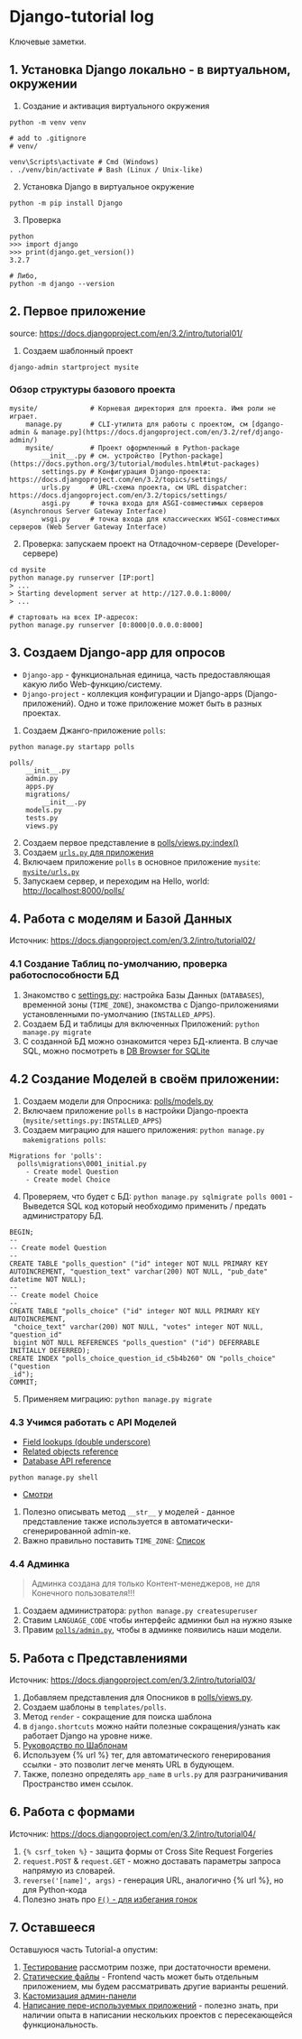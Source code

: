 # Django-tutorial log

Ключевые заметки.

## 1. Установка Django локально - в виртуальном, окружении

1. Создание и активация виртуального окружения

```shell
python -m venv venv

# add to .gitignore
# venv/

venv\Scripts\activate # Cmd (Windows)
. ./venv/bin/activate # Bash (Linux / Unix-like)
```

2. Установка Django в виртуальное окружение

```shell
python -m pip install Django
```

3. Проверка

```shell
python
>>> import django
>>> print(django.get_version())
3.2.7

# Либо,
python -m django --version
```

## 2. Первое приложение

source: https://docs.djangoproject.com/en/3.2/intro/tutorial01/

1. Создаем шаблонный проект

```shell
django-admin startproject mysite
```

### Обзор структуры базового проекта

```plaintext
mysite/             # Корневая директория для проекта. Имя роли не играет.
    manage.py       # CLI-утилита для работы с проектом, см [dgango-admin & manage.py](https://docs.djangoproject.com/en/3.2/ref/django-admin/)
    mysite/         # Проект оформленный в Python-package
        __init__.py # см. устройство [Python-package](https://docs.python.org/3/tutorial/modules.html#tut-packages)
        settings.py # Конфигурация Django-проекта: https://docs.djangoproject.com/en/3.2/topics/settings/
        urls.py     # URL-схема проекта, см URL dispatcher: https://docs.djangoproject.com/en/3.2/topics/settings/
        asgi.py     # точка входа для ASGI-совместимых серверов (Asynchronous Server Gateway Interface)
        wsgi.py     # точка входа для классических WSGI-совместимых серверов (Web Server Gateway Interface)
```

2. Проверка: запускаем проект на Отладочном-сервере (Developer-сервере)

```shell
cd mysite
python manage.py runserver [IP:port]
> ...
> Starting development server at http://127.0.0.1:8000/
> ...

# стартовать на всех IP-адресох:
python manage.py runserver [0:8000|0.0.0.0:8000]
```

## 3. Создаем Django-app для опросов

- `Django-app` - функциональная единица, часть предоставляющая какую либо Web-функцию/систему.
- `Django-project` - коллекция конфигурации и Django-apps (Django-приложений). Одно и тоже приложение может быть в разных проектах.

1. Создаем Джанго-приложение `polls`:

```shell
python manage.py startapp polls
```

```plaintext
polls/
    __init__.py
    admin.py
    apps.py
    migrations/
        __init__.py
    models.py
    tests.py
    views.py
```

2. Создаем первое представление в [polls/views.py:index()](./mysite/polls/views.py)
3. Создаем [`urls.py` для приложения](./mysite/polls/urls.py)
4. Включаем приложение `polls` в основное приложение `mysite`: [`mysite/urls.py`](./mysite/mysite/urls.py)
5. Запускаем сервер, и переходим на Hello, world: [http://localhost:8000/polls/](http://localhost:8000/polls/)

## 4. Работа с моделям и Базой Данных

Источник: https://docs.djangoproject.com/en/3.2/intro/tutorial02/

### 4.1 Создание Таблиц по-умолчанию, проверка работоспособности БД

1. Знакомство с [settings.py](mysite/mysite/settings.py): настройка Базы Данных
(`DATABASES`), временной зоны (`TIME_ZONE`), знакомства с Django-приложениями 
установленными по-умолчанию (`INSTALLED_APPS`).
2. Создаем БД и таблицы для включенных Приложений: `python manage.py migrate`
3. С созданной БД можно ознакомится через БД-клиента. В случае SQL, можно посмотреть в [DB Browser for SQLite](https://sqlitebrowser.org/)

## 4.2 Создание Моделей в своём приложении:

1. Создаем модели для Опросника: [polls/models.py](./mysite/polls/models.py)
2. Включаем приложение `polls` в настройки Django-проекта (`mysite/settings.py:INSTALLED_APPS`)
3. Создаем миграцию для нашего приложения: `python manage.py makemigrations polls`:

```plaintext
Migrations for 'polls':
  polls\migrations\0001_initial.py
    - Create model Question
    - Create model Choice
```

4. Проверяем, что будет с БД: `python manage.py sqlmigrate polls 0001` - Выведется SQL код который необходимо применить / предать администратору БД.

```plaintext
BEGIN;
--
-- Create model Question
--
CREATE TABLE "polls_question" ("id" integer NOT NULL PRIMARY KEY AUTOINCREMENT, "question_text" varchar(200) NOT NULL, "pub_date" datetime NOT NULL);
--
-- Create model Choice
--
CREATE TABLE "polls_choice" ("id" integer NOT NULL PRIMARY KEY AUTOINCREMENT,
 "choice_text" varchar(200) NOT NULL, "votes" integer NOT NULL, "question_id"
 bigint NOT NULL REFERENCES "polls_question" ("id") DEFERRABLE INITIALLY DEFERRED);
CREATE INDEX "polls_choice_question_id_c5b4b260" ON "polls_choice" ("question
_id");
COMMIT;
```

5. Применяем миграцию: `python manage.py migrate`

### 4.3 Учимся работать с API Моделей

- [Field lookups (double underscore)](https://docs.djangoproject.com/en/3.2/topics/db/queries/#field-lookups-intro)
- [Related objects reference](https://docs.djangoproject.com/en/3.2/ref/models/relations/)
- [Database API reference](https://docs.djangoproject.com/en/3.2/topics/db/queries/)

```shell
python manage.py shell
```

- [Смотри](https://docs.djangoproject.com/en/3.2/intro/tutorial02/#playing-with-the-api)

1. Полезно описывать метод `__str__` у моделей - данное представление также
используется в автоматически-сгенерированной admin-ке.
2. Важно правильно поставить `TIME_ZONE`: [Список](https://en.wikipedia.org/wiki/List_of_tz_database_time_zones)

### 4.4 Админка

> Админка создана для только Контент-менеджеров, не для Конечного пользователя!!!

1. Создаем администратора: `python manage.py createsuperuser`
2. Ставим `LANGUAGE_CODE` чтобы интерфейс админки был на нужно языке
3. Правим [`polls/admin.py`](mysite/polls/admin.py), чтобы в админке появились наши модели.

## 5. Работа с Представлениями

Источник: https://docs.djangoproject.com/en/3.2/intro/tutorial03/

1. Добавляем представления для Опосников в [polls/views.py](mysite/polls/views.py).
2. Создаем шаблоны в `templates/polls`.
3. Метод `render` - сокращение для поиска шаблона
4. в `django.shortcuts` можно найти полезные сокращения/узнать как работает Django на уровне ниже.
5. [Руководство по Шаблонам](https://docs.djangoproject.com/en/3.2/topics/templates/)
6. Используем {% url %} тег, для автоматического генерирования ссылки - это позволит легче менять URL в будующем.
7. Также, полезно определять `app_name` в `urls.py` для разграничивания Пространство имен ссылок.

## 6. Работа с формами

Источник: https://docs.djangoproject.com/en/3.2/intro/tutorial04/

1. `{% csrf_token %}` - защита формы от Cross Site Request Forgeries
2. `request.POST` & `request.GET` - можно доставать параметры запроса напрямую из словарей.
3. `reverse('[name]', args)` - генерация URL, аналогично {% url %}, но для Python-кода
4. Полезно знать про [`F()` - для избегания гонок](https://docs.djangoproject.com/en/3.2/ref/models/expressions/#f-expressions)

## 7. Оставшееся

Оставшуюся часть Tutorial-а опустим:

1. [Тестирование](https://docs.djangoproject.com/en/3.2/intro/tutorial05/)
рассмотрим позже, при достаточности времени.
2. [Статические файлы](https://docs.djangoproject.com/en/3.2/intro/tutorial06/) -
Frontend часть может быть отдельным приложением, мы будем рассматривать другие 
варианты решений.
3. [Кастомизация админ-панели](https://docs.djangoproject.com/en/3.2/intro/tutorial07/)
4. [Написание пере-используемых приложений](https://docs.djangoproject.com/en/3.2/intro/reusable-apps/) - полезно знать, при наличии опыта в написании нескольких проектов с пересекающейся функциональность.

